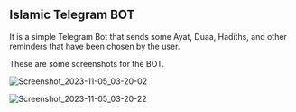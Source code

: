 ## Islamic Telegram BOT

It is a simple Telegram Bot that sends some Ayat, Duaa, Hadiths, and other reminders that have been chosen by the user.

These are some screenshots for the BOT.

![Screenshot_2023-11-05_03-20-02](https://github.com/jnzal/Islamic_TG_BOT/assets/82121770/875b0fbf-f93a-4c06-abb2-031008dad887)


![Screenshot_2023-11-05_03-20-22](https://github.com/jnzal/Islamic_TG_BOT/assets/82121770/7cf675ac-f132-43dc-9d9a-f990b9f79448)
